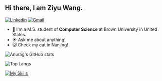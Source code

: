 ## Hi there, I am Ziyu Wang.

[![Linkedin](https://img.shields.io/badge/-LinkedIn-blue?style=flat&logo=Linkedin&logoColor=white)](https://www.linkedin.com/in/ziyuwang0372/)
[![Gmail](https://img.shields.io/badge/-Gmail-c14438?style=flat&logo=Gmail&logoColor=white)](mailto:ziw0372@gmail.com)


- :star2: I'm a M.S. student of **Computer Science** at Brown University in United States.
- :sunny: Ask me about anything!
- :cat: Check my cat in Nanjing!

![Anurag's GitHub stats](https://github-readme-stats.vercel.app/api?username=ZiyuWang0113&hide=stars|width=80) 

![Top Langs](https://github-readme-stats.vercel.app/api/top-langs/?username=ZiyuWang0113&layout=donut)

[![My Skills](https://skillicons.dev/icons?i=js,html,css,wasm)](https://skillicons.dev)
